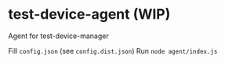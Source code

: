 test-device-agent (WIP)
=================

Agent for test-device-manager

Fill `config.json` (see `config.dist.json`)
Run `node agent/index.js`
